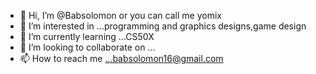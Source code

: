 - 👋 Hi, I’m @Babsolomon or you can call me yomix
- 👀 I’m interested in ...programming and graphics designs,game design
- 🌱 I’m currently learning ...CS50X
- 💞️ I’m looking to collaborate on ...
- 📫 How to reach me ...babsolomon16@gmail.com

<!---
Babsolomon/Babsolomon is a ✨ special ✨ repository because its `README.md` (this file) appears on your GitHub profile.
You can click the Preview link to take a look at your changes.
--->
